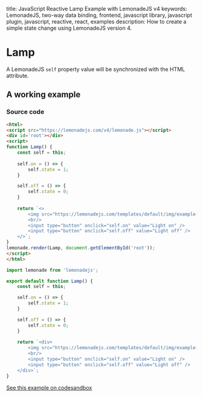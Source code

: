 title: JavaScript Reactive Lamp Example with LemonadeJS v4
keywords: LemonadeJS, two-way data binding, frontend, javascript library, javascript plugin, javascript, reactive, react, examples
description: How to create a simple state change using LemonadeJS version 4.

Lamp
====

A LemonadeJS `self` property value will be synchronized with the HTML attribute.  
  

A working example
-----------------
 
  

### Source code

  
```html
<html>
<script src="https://lemonadejs.com/v4/lemonade.js"></script>
<div id='root'></div>
<script>
function Lamp() {
    const self = this;
    
    self.on = () => {
        self.state = 1;
    }

    self.off = () => {
        self.state = 0;
    }
    
    return `<>
        <img src="https://lemonadejs.com/templates/default/img/example-lamp-{{self.state?'on':'off'}}.jpg">
        <br/>
        <input type="button" onclick="self.on" value="Light on" />
        <input type="button" onclick="self.off" value="Light off" />
    </>`;
}
lemonade.render(Lamp, document.getElementById('root'));
</script>
</html>
```
```javascript
import lemonade from 'lemonadejs';

export default function Lamp() {
    const self = this;

    self.on = () => {
        self.state = 1;
    }

    self.off = () => {
        self.state = 0;
    }
    
    return `<div>
        <img src="https://lemonadejs.com/templates/default/img/example-lamp-{{self.state?'on':'off'}}.jpg">
        <br/>
        <input type="button" onclick="self.on" value="Light on" />
        <input type="button" onclick="self.off" value="Light off" />
    </div>`;
}
```

  
[See this example on codesandbox](https://codesandbox.io/s/reactive-javascript-library-83xmr7)